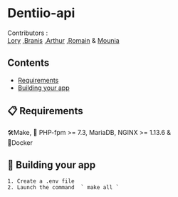 # Dentiio-api

Contributors :  
[Lory][L] 
,[Branis][B] 
,[Arthur][A] 
,[Romain][R] 
& [Mounia][M]

[L]:https://github.com/loryleticee
[B]:https://github.com/branisanz1
[R]:https://github.com/romainmaucot
[A]:https://github.com/adjikpo
[M]:https://github.com/lyafmounia


## Contents
- [Requirements](#-requirements)
- [Building your app](#-building-your-app)


## 📋 Requirements
🛠Make, 
:elephant: PHP-fpm >= 7.3, 
MariaDB, 
NGINX >= 1.13.6 &  
🐳Docker


## 🎉 Building your app 
    1. Create a .env file 
    2. Launch the command  ` make all `


